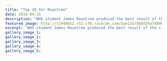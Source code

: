```yaml
---
title: "Top 10 for Rountree"
date: 2018-04-25
description: "WHS student James Rountree produced the best result of the city's juniors at the NZ Jnr MX Champs..."
featured_image: http://c1940652.r52.cf0.rackcdn.com/5ae13a75b8d39a7499001742/James-rountree-chron-25-april.jpg
excerpt: "WHS student James Rountree produced the best result of the city's juniors at the NZ Junior Motocross Champs."
gallery_image_1: 
gallery_image_2: 
gallery_image_3: 
gallery_image_4: 
gallery_image_5: 
---
```

